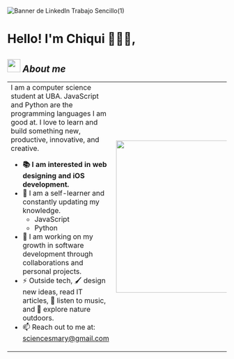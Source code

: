 ![Banner de LinkedIn Trabajo Sencillo(1)](https://github.com/chiquiQQ/chiquiQQ/assets/114885139/9deedde5-9001-4b37-830a-f20932c92adc)

# Hello! I'm Chiqui 👩🏻‍💻,

## <img src="https://media.giphy.com/media/ObNTw8Uzwy6KQ/giphy.gif" width="30px">&nbsp;***About me***

<table>
  <tr>
    <td>
      I am a computer science student at UBA. JavaScript and Python are the programming languages I am good at. I love to learn and build something new, productive, innovative, and creative.
      <ul>
        <li><b>📚 I am interested in web designing and iOS development.</b></li>
        <li>🌱 I am a self-learner and constantly updating my knowledge.
          <ul>
            <li>JavaScript</li>
            <li>Python</li>
          </ul>
        </li>
        <li>🧮 I am working on my growth in software development through collaborations and personal projects.</li>
        <li>⚡️ Outside tech, 🖌️ design new ideas, read IT articles, 🎵 listen to music, and 🌴 explore nature outdoors.</li>
        <li>📫 Reach out to me at: <a href="mailto:sciencesmary@gmail.com">sciencesmary@gmail.com</a></li>
      </ul>
    </td>
    <td>
      <img src="https://media.giphy.com/media/ZDTbix65Me1YDNLDF3/giphy.gif" width="350px">
    </td>
    </td>
  </tr>
</table>



